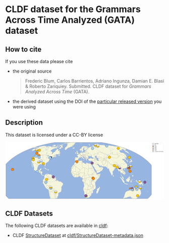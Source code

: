 # CLDF dataset for the Grammars Across Time Analyzed (GATA) dataset

## How to cite

If you use these data please cite

- the original source
  > Frederic Blum, Carlos Barrientos, Adriano Ingunza, Damian E. Blasi & Roberto Zariquiey. Submitted. CLDF dataset for _Grammars Analyzed Across Time_ (GATA).
- the derived dataset using the DOI of the [particular released version](../../releases/) you were using

## Description

This dataset is licensed under a CC-BY license

![Language sample of GATA](map.png)

## CLDF Datasets

The following CLDF datasets are available in [cldf](cldf):

- CLDF [StructureDataset](https://github.com/cldf/cldf/tree/master/modules/StructureDataset) at [cldf/StructureDataset-metadata.json](cldf/StructureDataset-metadata.json)
